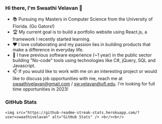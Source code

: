 ### Hi there, I'm Swaathi Velavan 👋

- :books: Pursuing my Masters in Computer Science from the University of Florida. (Go Gators!)
- :trophy: My current goal is to build a portfolio website using React.js, a framework I recently started learning.
- :hearts: I love collaborating and my passion lies in building products that make a difference in everyday life. 
- :office: I have previous software experience (~1 year) in the public sector building "No-code" tools using technologies like C#, jQuery, SQL and Javascript.
- 📫 If you would like to work with me on an interesting project or would like to discuss job opportunities with me, reach me at swaathivelavan@gmail.com / sw.velavan@ufl.edu. I'm looking for full time opportunities in 2023! 

### GitHub Stats

<div>
  
  <p align="center">
 
    <img src="https://github-readme-streak-stats.herokuapp.com/?user=swaathivelavan" alt="GitHub Stats" /> <br/><br/>
  
</div>


<!--
**swaathivelavan/swaathivelavan** is a ✨ _special_ ✨ repository because its `README.md` (this file) appears on your GitHub profile.

Here are some ideas to get you started:

- 🔭 I’m currently working on ...
- 🌱 I’m currently learning ...
- 👯 I’m looking to collaborate on ...
- 🤔 I’m looking for help with ...
- 💬 Ask me about ...
- 📫 How to reach me: ...
- 😄 Pronouns: ...
- ⚡ Fun fact: ...
-->
